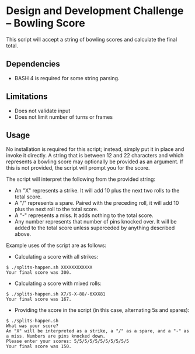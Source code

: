 # Design and Development Challenge – Bowling Score
This script will accept a string of bowling scores and calculate the final total. 

## Dependencies
*   BASH 4 is required for some string parsing.

## Limitations
*   Does not validate input
*   Does not limit number of turns or frames

## Usage
No installation is required for this script; instead, simply put it in place and invoke it directly. A string that is between 12 and 22 characters and which represents a bowling score may optionally be provided as an argument. If this is not provided, the script will prompt you for the score.

The script will interpret the following from the provided string:
*   An "X" represents a strike. It will add 10 plus the next two rolls to the total score.
*   A "/" represents a spare. Paired with the preceding roll, it will add 10 plus the next roll to the total score.
*   A "-" represents a miss. It adds nothing to the total score.
*   Any number represents that number of pins knocked over. It will be added to the total score unless superceded by anything described above.

Example uses of the script are as follows:
*   Calculating a score with all strikes:
```
$ ./splits-happen.sh XXXXXXXXXXXX
Your final score was 300.
```
*   Calculating a score with mixed rolls:
```
$ ./splits-happen.sh X7/9-X-88/-6XXX81
Your final score was 167.
```
*   Providing the score in the script (in this case, alternating 5s and spares):
```
$ ./splits-happen.sh 
What was your score?
An "X" will be interpreted as a strike, a "/" as a spare, and a "-" as a miss. Numbers are pins knocked down.
Please enter your scores: 5/5/5/5/5/5/5/5/5/5/5
Your final score was 150.
```
